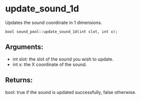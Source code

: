 # update_sound_1d
Updates the sound coordinate in 1 dimensions.

`bool sound_pool::update_sound_1d(int slot, int x);`

## Arguments:
* int slot: the slot of the sound you wish to update.
* int x: the X coordinate of the sound.

## Returns:
bool: true if the sound is updated successfully, false otherwise.
